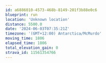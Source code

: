 ```yaml
---
id: a6886010-4573-468b-8149-201f3b88e0c6
blueprint: run
location: 'Unknown location'
distance: 5500.0
date: '2024-06-03T07:35:21Z'
timezone: '(GMT+12:00) Antarctica/McMurdo'
moving_time: 1806
elapsed_time: 1806
total_elevation_gain: 0
strava_id: 11561354766
---
```

